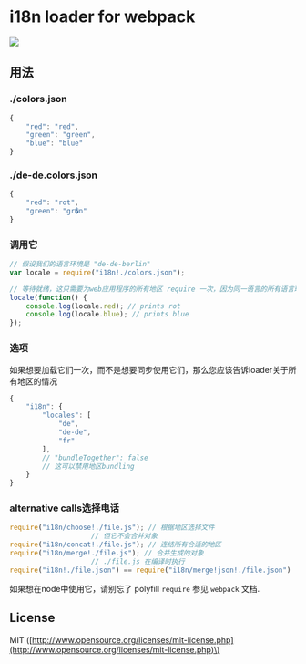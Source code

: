 # i18n loader for webpack

[![](https://img.shields.io/badge/Github-查看更多-brightgreen.svg)](https://github.com/webpack-contrib/i18n-loader)

## 用法

### ./colors.json

```javascript
{
    "red": "red",
    "green": "green",
    "blue": "blue"
}
```

### ./de-de.colors.json

```javascript
{
    "red": "rot",
    "green": "gr�n"
}
```

### 调用它

```javascript
// 假设我们的语言环境是 "de-de-berlin"
var locale = require("i18n!./colors.json");

// 等待就绪，这只需要为web应用程序的所有地区 require 一次，因为同一语言的所有语言环境都被合并到一个chuck中
locale(function() {
    console.log(locale.red); // prints rot
    console.log(locale.blue); // prints blue
});
```

### 选项

如果想要加载它们一次，而不是想要同步使用它们，那么您应该告诉loader关于所有地区的情况

```javascript
{
    "i18n": {
        "locales": [
            "de",
            "de-de",
            "fr"
        ],
        // "bundleTogether": false
        // 这可以禁用地区bundling
    }
}
```

### alternative calls选择电话

```javascript
require("i18n/choose!./file.js"); // 根据地区选择文件
                    // 但它不会合并对象
require("i18n/concat!./file.js"); // 连结所有合适的地区
require("i18n/merge!./file.js"); // 合并生成的对象
                    // ./file.js 在编译时执行
require("i18n!./file.json") == require("i18n/merge!json!./file.json")
```

如果想在node中使用它，请别忘了 polyfill `require`
参见 `webpack` 文档.

## License

MIT \([http://www.opensource.org/licenses/mit-license.php](http://www.opensource.org/licenses/mit-license.php)\)

